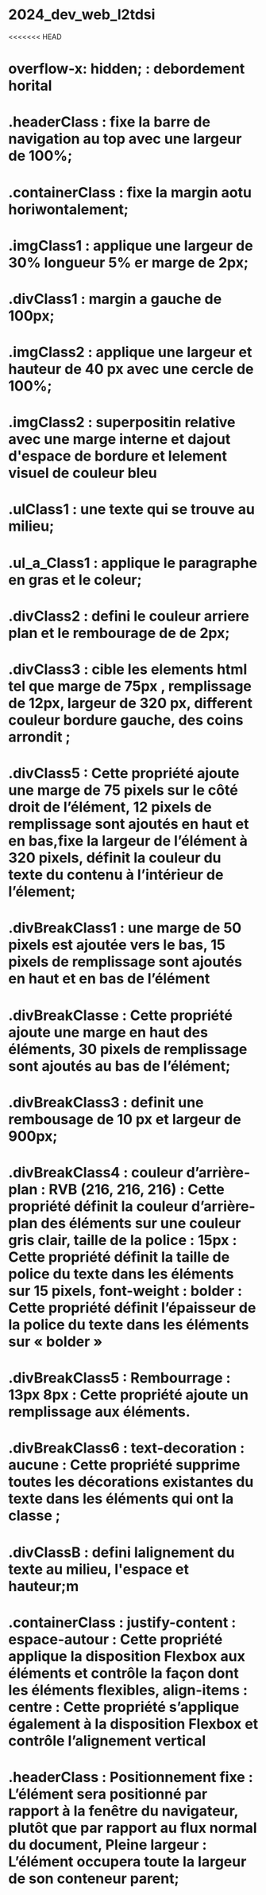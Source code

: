 # 2024_dev_web_l2tdsi
<<<<<<< HEAD
# overflow-x: hidden; : debordement horital

# .headerClass : fixe la barre de navigation au top avec une largeur de 100%;

# .containerClass : fixe la margin aotu horiwontalement;

# .imgClass1 : applique une largeur de  30% longueur 5% er marge de 2px;

# .divClass1 : margin a gauche de 100px;

# .imgClass2 : applique une largeur et hauteur de 40 px avec une cercle de 100%;

# .imgClass2 : superpositin relative avec une marge interne et dajout d'espace de bordure et lelement visuel de couleur bleu

# .ulClass1 : une texte qui se trouve au milieu;

# .ul_a_Class1 : applique le paragraphe en gras et le coleur;

# .divClass2 : defini le couleur arriere plan et le rembourage de de 2px;

# .divClass3 : cible les elements html tel que marge de 75px , remplissage de 12px, largeur de 320 px,  different couleur bordure gauche, des coins arrondit ;

# .divClass5 : Cette propriété ajoute une marge de 75 pixels sur le côté droit de l’élément, 12 pixels de remplissage sont ajoutés en haut et en bas,fixe la largeur de l’élément à 320 pixels, définit la couleur du texte du contenu à l’intérieur de l’élement;

# .divBreakClass1 :  une marge de 50 pixels est ajoutée vers le bas, 15 pixels de remplissage sont ajoutés en haut et en bas de l’élément

# .divBreakClasse : Cette propriété ajoute une marge en haut des éléments, 30 pixels de remplissage sont ajoutés au bas de l’élément;

# .divBreakClass3 : definit une rembousage de 10 px et largeur de 900px;

# .divBreakClass4 : couleur d’arrière-plan : RVB (216, 216, 216) : Cette propriété définit la couleur d’arrière-plan des éléments sur une couleur gris clair, taille de la police : 15px : Cette propriété définit la taille de police du texte dans les éléments sur 15 pixels,  font-weight : bolder : Cette propriété définit l’épaisseur de la police du texte dans les éléments sur « bolder »

# .divBreakClass5 : Rembourrage : 13px 8px : Cette propriété ajoute un remplissage aux éléments. 

# .divBreakClass6 : text-decoration : aucune : Cette propriété supprime toutes les décorations existantes du texte dans les éléments qui ont la classe ;

# .divClassB : defini lalignement du texte au milieu,  l'espace et hauteur;m

# .containerClass : justify-content : espace-autour : Cette propriété applique la disposition Flexbox aux éléments et contrôle la façon dont les éléments flexibles, align-items : centre : Cette propriété s’applique également à la disposition Flexbox et contrôle l’alignement vertical

#  .headerClass : Positionnement fixe : L’élément sera positionné par rapport à la fenêtre du navigateur, plutôt que par rapport au flux normal du document, Pleine largeur : L’élément occupera toute la largeur de son conteneur parent; 
 


